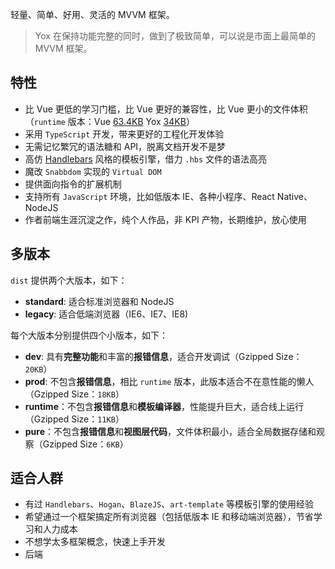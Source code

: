 轻量、简单、好用、灵活的 MVVM 框架。

> Yox 在保持功能完整的同时，做到了极致简单，可以说是市面上最简单的 MVVM 框架。

## 特性

* 比 Vue 更低的学习门槛，比 Vue 更好的兼容性，比 Vue 更小的文件体积（`runtime` 版本：Vue [63.4KB](https://github.com/vuejs/vue/blob/dev/dist/vue.runtime.min.js) Yox [34KB](https://github.com/yoxjs/yox/blob/master/dist/standard/runtime/yox.min.js)）
* 采用 `TypeScript` 开发，带来更好的工程化开发体验
* 无需记忆繁冗的语法糖和 API，脱离文档开发不是梦
* 高仿 [Handlebars](http://handlebarsjs.com/) 风格的模板引擎，借力 `.hbs` 文件的语法高亮
* 魔改 `Snabbdom` 实现的 `Virtual DOM`
* 提供面向指令的扩展机制
* 支持所有 `JavaScript` 环境，比如低版本 IE、各种小程序、React Native、NodeJS
* 作者前端生涯沉淀之作，纯个人作品，非 KPI 产物，长期维护，放心使用

## 多版本

`dist` 提供两个大版本，如下：

* **standard**: 适合标准浏览器和 NodeJS
* **legacy**: 适合低端浏览器（IE6、IE7、IE8)

每个大版本分别提供四个小版本，如下：

* **dev**: 具有**完整功能**和丰富的**报错信息**，适合开发调试（Gzipped Size：`20KB`）
* **prod**: 不包含**报错信息**，相比 `runtime` 版本，此版本适合不在意性能的懒人（Gzipped Size：`18KB`）
* **runtime**：不包含**报错信息**和**模板编译器**，性能提升巨大，适合线上运行（Gzipped Size：`11KB`）
* **pure**：不包含**报错信息**和**视图层代码**，文件体积最小，适合全局数据存储和观察（Gzipped Size：`6KB`）

## 适合人群

* 有过 `Handlebars`、`Hogan`、`BlazeJS`、`art-template` 等模板引擎的使用经验
* 希望通过一个框架搞定所有浏览器（包括低版本 IE 和移动端浏览器），节省学习和人力成本
* 不想学太多框架概念，快速上手开发
* 后端
